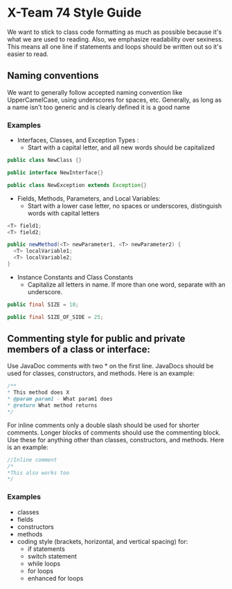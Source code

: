 # X-Team 74 Style Guide

We want to stick to class code formatting as much as possible because it's what we are used to reading. Also, we emphasize readability over sexiness. This means all one line if statements and loops should be written out so it's easier to read.

## Naming conventions

We want to generally follow accepted naming convention like UpperCamelCase, using underscores for spaces, etc. Generally, as long as a name isn't too generic and is clearly defined it is a good name

### Examples
* Interfaces, Classes, and Exception Types :
  * Start with a capital letter, and all new words should be capitalized
```java
public class NewClass {}

public interface NewInterface{}

public class NewException extends Exception{}
```
* Fields, Methods, Parameters, and Local Variables:
  * Start with a lower case letter, no spaces or underscores, distinguish words with capital letters
```java
<T> field1;
<T> field2;

public newMethod(<T> newParameter1, <T> newParameter2) {
  <T> localVariable1;
  <T> localVariable2;
}
```
* Instance Constants and Class Constants
  * Capitalize all letters in name. If more than one word, separate with an underscore.
```java
public final SIZE = 10;

public final SIZE_OF_SIDE = 25;

```
## Commenting style for public and private members of a class or interface:

Use JavaDoc comments with two * on the first line. JavaDocs should be used for classes, constructors, and methods.
Here is an example:
```java
/**
* This method does X
* @param param1 - What param1 does
* @return What method returns
*/
```
For inline comments only a double slash should be used for shorter comments. Longer blocks of comments should use the commenting block. Use these for anything other than classes, constructors, and methods. Here is an example: 
```java
//Inline comment
/*
*This also works too
*/
```

### Examples

* classes
* fields
* constructors
* methods
* coding style (brackets, horizontal, and vertical spacing) for:
  * if statements
  * switch statement
  * while loops
  * for loops
  * enhanced for loops
